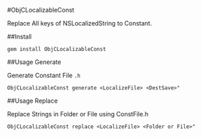 #ObjCLocalizableConst

Replace All keys of NSLocalizedString to Constant.

##Install

`gem install ObjCLocalizableConst`

##Usage Generate

Generate Constant File `.h`

```ObjCLocalizableConst generate <LocalizeFile> <DestSave>"```

##Usage Replace

Replace Strings in Folder or File using ConstFile.h

```ObjCLocalizableConst replace <LocalizeFile> <Folder or File>"```

